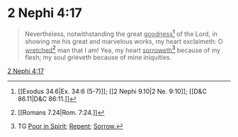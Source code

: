 # 2 Nephi 4:17

> Nevertheless, notwithstanding the great <u>goodness</u>[^a] of the Lord, in showing me his great and marvelous works, my heart exclaimeth: O <u>wretched</u>[^b] man that I am! Yea, my heart <u>sorroweth</u>[^c] because of my flesh; my soul grieveth because of mine iniquities.

[2 Nephi 4:17](https://www.churchofjesuschrist.org/study/scriptures/bofm/2-ne/4?lang=eng&id=p17#p17)


[^a]: [[Exodus 34.6|Ex. 34:6 (5-7)]]; [[2 Nephi 9.10|2 Ne. 9:10]]; [[D&C 86.11|D&C 86:11.]]
[^b]: [[Romans 7.24|Rom. 7:24.]]
[^c]: TG [Poor in Spirit](https://www.churchofjesuschrist.org/study/scriptures/tg/poor-in-spirit?lang=eng); [Repent](https://www.churchofjesuschrist.org/study/scriptures/tg/repent?lang=eng); [Sorrow.](https://www.churchofjesuschrist.org/study/scriptures/tg/sorrow?lang=eng)
